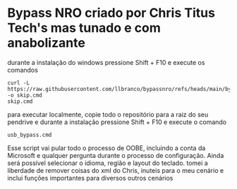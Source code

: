# Bypass NRO criado por Chris Titus Tech's mas tunado e com anabolizante

durante a instalação do windows pressione Shift + F10 e execute os comandos

```
curl -L https://raw.githubusercontent.com/llbranco/bypassnro/refs/heads/main/bypass.cmd -o skip.cmd
skip.cmd
```

para executar localmente, copie todo o repositório para a raiz do seu pendrive e durante a instalação
pressione  Shift + F10 e execute o comando

```
usb_bypass.cmd
```

Esse script vai pular todo o processo de OOBE, incluindo a conta da Microsoft e qualquer pergunta durante o processo de configuração. Ainda será possível selecionar o idioma, região e layout do teclado.
tomei a liberdade de remover coisas do xml do Chris, inuteis para o meu cenário e inclui funções importantes para diversos outros cenários
